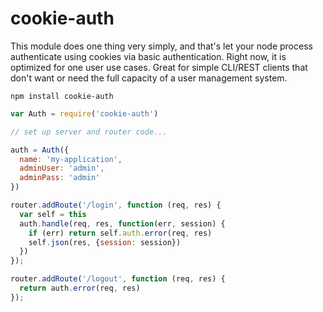cookie-auth
===========

This module does one thing very simply, and that's let your node process authenticate using cookies via basic authentication. Right now, it is optimized for one user use cases. Great for simple CLI/REST clients that don't want or need the full capacity of a user management system.

```npm install cookie-auth```


```javascript
var Auth = require('cookie-auth')

// set up server and router code...

auth = Auth({
  name: 'my-application',
  adminUser: 'admin',
  adminPass: 'admin'
})

router.addRoute('/login', function (req, res) {
  var self = this
  auth.handle(req, res, function(err, session) {
    if (err) return self.auth.error(req, res)
    self.json(res, {session: session})
  })
});

router.addRoute('/logout', function (req, res) {
  return auth.error(req, res)
});
```
